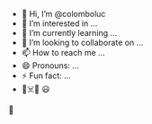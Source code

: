 - 👋 Hi, I’m @colomboluc
- 👀 I’m interested in ...
- 🌱 I’m currently learning ...
- 💞️ I’m looking to collaborate on ...
- 📫 How to reach me ...
- 😄 Pronouns: ...
- ⚡ Fun fact: ...
- 🤟☠️👻
😃



👻


<!---
colomboluc/colomboluc is a ✨ special ✨ repository because its `README.md` (this file) appears on your GitHub profile.
You can click the Preview link to take a look at your changes.
--->
